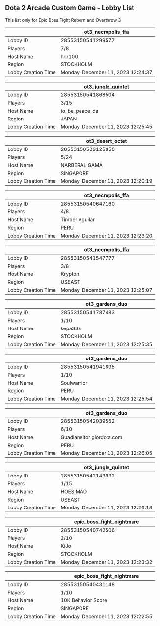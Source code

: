 ## Dota 2 Arcade Custom Game - Lobby List

This list only for Epic Boss Fight Reborn and Overthrow 3

|  | ot3_necropolis_ffa |
| ------ | ------ |
| Lobby ID | 28553150541299577 |
| Players | 7/8 |
| Host Name | hor100 |
| Region | STOCKHOLM |
| Lobby Creation Time | Monday, December 11, 2023 12:24:37 |


|  | ot3_jungle_quintet |
| ------ | ------ |
| Lobby ID | 28553150541868504 |
| Players | 3/15 |
| Host Name | to_be_peace_da |
| Region | JAPAN |
| Lobby Creation Time | Monday, December 11, 2023 12:25:45 |


|  | ot3_desert_octet |
| ------ | ------ |
| Lobby ID | 28553150539125858 |
| Players | 5/24 |
| Host Name | NARBERAL GAMA |
| Region | SINGAPORE |
| Lobby Creation Time | Monday, December 11, 2023 12:20:19 |


|  | ot3_necropolis_ffa |
| ------ | ------ |
| Lobby ID | 28553150540647160 |
| Players | 4/8 |
| Host Name | Timber Aguilar |
| Region | PERU |
| Lobby Creation Time | Monday, December 11, 2023 12:23:20 |


|  | ot3_necropolis_ffa |
| ------ | ------ |
| Lobby ID | 28553150541547777 |
| Players | 3/8 |
| Host Name | Krypton |
| Region | USEAST |
| Lobby Creation Time | Monday, December 11, 2023 12:25:07 |


|  | ot3_gardens_duo |
| ------ | ------ |
| Lobby ID | 28553150541787483 |
| Players | 1/10 |
| Host Name | kepaSSa |
| Region | STOCKHOLM |
| Lobby Creation Time | Monday, December 11, 2023 12:25:35 |


|  | ot3_gardens_duo |
| ------ | ------ |
| Lobby ID | 28553150541941895 |
| Players | 1/10 |
| Host Name | Soulwarrior |
| Region | PERU |
| Lobby Creation Time | Monday, December 11, 2023 12:25:54 |


|  | ot3_gardens_duo |
| ------ | ------ |
| Lobby ID | 28553150542039552 |
| Players | 6/10 |
| Host Name | Guadianeitor.giordota.com |
| Region | PERU |
| Lobby Creation Time | Monday, December 11, 2023 12:26:05 |


|  | ot3_jungle_quintet |
| ------ | ------ |
| Lobby ID | 28553150542143932 |
| Players | 1/15 |
| Host Name | HOES MAD |
| Region | USEAST |
| Lobby Creation Time | Monday, December 11, 2023 12:26:18 |


|  | epic_boss_fight_nightmare |
| ------ | ------ |
| Lobby ID | 28553150540742506 |
| Players | 2/10 |
| Host Name | KiJo |
| Region | STOCKHOLM |
| Lobby Creation Time | Monday, December 11, 2023 12:23:32 |


|  | epic_boss_fight_nightmare |
| ------ | ------ |
| Lobby ID | 28553150540431148 |
| Players | 1/10 |
| Host Name | 10K Behavior Score |
| Region | SINGAPORE |
| Lobby Creation Time | Monday, December 11, 2023 12:22:55 |


